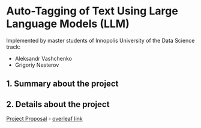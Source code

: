 # Auto-Tagging of Text Using Large Language Models (LLM)

Implemented by master students of Innopolis University of the Data Science track:
* Aleksandr Vashchenko
* Grigoriy Nesterov

## 1. Summary about the project



## 2. Details about the project

[Project Proposal](https://www.overleaf.com/project/6687f96ebf95368706337428) - [overleaf link](https://www.overleaf.com/project/6687f96ebf95368706337428)
